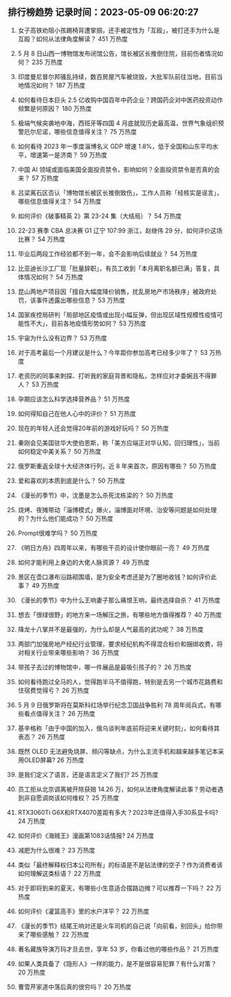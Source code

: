 
## 排行榜趋势 记录时间：2023-05-09 06:20:27
  
  1. 女子高铁劝阻小孩踢椅背遭掌掴，还手被定性为「互殴」，被打还手为什么是互殴？如何从法律角度解读？ 451 万热度
    
  2. 5 月 8 日山西一博物馆发布闭馆公告，馆长被区长推倒住院，目前伤者情况如何？ 235 万热度
    
  3. 印度曼尼普尔邦骚乱持续，数百房屋汽车被烧毁，大批军队前往当地，目前当地情况如何？ 187 万热度
    
  4. 如何看待日本巨头 2.5 亿收购中国百年中药企业？跨国药企对中医药投资动作频繁是何原因？ 180 万热度
    
  5. 极端气候突袭地中海，西班牙等四国 4 月底就现历史最高温，世界气象组织预警厄尔尼诺，哪些信息值得关注？ 75 万热度
    
  6. 如何看待 2023 年一季度淄博名义 GDP 增速 1.8%，低于全国和山东平均水平，增速第一是济南？ 59 万热度
    
  7. 中国 AI 领域或面临美国全面投资禁令，影响如何？全面投资禁令是否真的会来？ 57 万热度
    
  8. 吕梁离石区否认「博物馆长被区长推倒致伤」，工作人员称「经核实是谣言」，哪些信息值得关注？ 54 万热度
    
  9. 如何评价《破事精英 2》第 23-24 集（大结局）？ 54 万热度
    
  10. 22-23 赛季 CBA 总决赛 G1 辽宁 107:99 浙江，赵继伟 29 分，如何评价这场比赛？ 54 万热度
    
  11. 毕业后两段工作经验都不到一年，会不会影响后续就业？ 54 万热度
    
  12. 比亚迪长沙工厂现「批量辞职」，有员工收到「本月离职名额已满」答复，具体情况如何？ 54 万热度
    
  13. 昆山两地产项目因「擅自大幅度降价销售，扰乱房地产市场秩序」被政府处罚，该事件透露出哪些信息？ 53 万热度
    
  14. 国家疾控局研判「局部地区疫情或出现小幅反弹，但出现区域性规模性疫情可能性不大」，目前各地疫情形势如何？ 53 万热度
    
  15. 宇宙为什么没有边界？ 53 万热度
    
  16. 对于高考最后一个月建议是什么？今年距你参加高考已经多少年了？ 53 万热度
    
  17. 老资历的同事来刺探、打听我的家庭背景和隐私，怎样应对才委婉且不得罪人？ 53 万热度
    
  18. 孕期应该怎么科学选择营养品？ 51 万热度
    
  19. 如何得知自己在他人心中的评价？ 51 万热度
    
  20. 现在的年轻人还会觉得20年前的游戏好玩吗？ 50 万热度
    
  21. 秦刚会见美国驻华大使伯恩斯，称「美方应端正对华认知，回归理性」，当前如何稳定中美关系？ 50 万热度
    
  22. 俄罗斯重返全球十大经济体行列，近 8 年来首次，原因有哪些？ 50 万热度
    
  23. 爱和喜欢的本质到底是什么？ 50 万热度
    
  24. 《漫长的季节》中，沈墨是怎么杀死沈栋梁的？ 50 万热度
    
  25. 烧烤、夜摊带动「淄博模式」爆火，淄博面对环境、治安等问题是如何处理的？为什么他们能成功？ 50 万热度
    
  26. Prompt很难学吗？ 50 万热度
    
  27. 《明日方舟》四周年以来，有哪些干员的设计使你眼前一亮？ 49 万热度
    
  28. 如何才能利用上身边的大佬人脉资源？ 49 万热度
    
  29. 景区在壶口瀑布沿路砌围墙，是为安全考虑还是为了圈地收钱？如何评价此事？ 49 万热度
    
  30. 《漫长的季节》中为什么王响妻子那么痛恨王响，最终选择自杀？ 41 万热度
    
  31. 想去「很绿很野」的地方来一场解压之旅，有哪些地方值得推荐？ 40 万热度
    
  32. 降龙十八掌并不是最强的，为什么却是人气最高的武功呢？ 38 万热度
    
  33. 两部门加强房地产经纪行业管理，要求经纪机构不得混合标价和捆绑收费，将对相关行业带来哪些影响？ 36 万热度
    
  34. 带孩子去过的博物馆中，哪一件展品是最吸引孩子的？ 26 万热度
    
  35. 如何看待跑过全马的人，觉得跑半马不值得跑，特别是去另一个城市花路费和住宿费觉得亏？ 26 万热度
    
  36. 5 月 9 日俄罗斯将在莫斯科红场举行纪念卫国战争胜利 78 周年阅兵式，有哪些看点值得关注？ 26 万热度
    
  37. 基辛格称「由于中国的加入，俄乌谈判年底前将迎来关键时刻」，如何看待其表态？ 26 万热度
    
  38. 既然 OLED 无法避免烧屏、频闪等缺点，为什么主流手机和越来越多笔记本采用OLED屏幕? 26 万热度
    
  39. 是我们定义了语言，还是语言定义了我们? 25 万热度
    
  40. 员工拒从北京调离被开除获赔 14.26 万，如何从法律角度解读此事？劳动者遇到非自愿调岗该如何维权？ 25 万热度
    
  41. RTX3060Ti G6X和RTX4070差距有多大？2023年还值得入手30系显卡吗? 24 万热度
    
  42. 如何评价《海贼王》漫画第1083话情报? 24 万热度
    
  43. 减肥为什么很难？ 23 万热度
    
  44. 类似「最终解释权归本公司所有」的标语是不是钻法律的空子？作为消费者该如何理解这类标语？ 22 万热度
    
  45. 对于即将到来的夏天，有哪些小生意适合摆路边摊？可以推荐一下吗？ 22 万热度
    
  46. 如何评价《灌篮高手》里的水户洋平？ 22 万热度
    
  47. 《漫长的季节》结尾王响对还是火车司机的自己说「向前看，别回头」给你带来了哪些感触？ 22 万热度
    
  48. 著名藏族导演万玛才旦去世，享年 53 岁，你看过他的哪些作品？ 21 万热度
    
  49. 如果人类具备了《隐形人》一样的能力，是不是很容易犯罪？有什么对策？ 20 万热度
    
  50. 曹雪芹家道中落后真的很穷吗？ 20 万热度
    